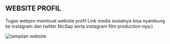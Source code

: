 ## WEBSITE PROFIL
Tugas webpro membuat webiste profil
Link media sosialnya bisa nyambung ke instagram dan twitter NicSap serta instagram film production-nya:)

![tampilan website](https://github.com/radianade2/profile_website_webpro/blob/main/tampilanWebsite.png)
